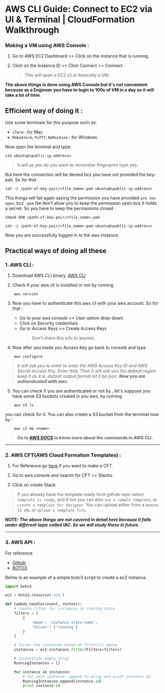 # AWS CLI Guide: Connect to EC2 via UI & Terminal | CloudFormation Walkthrough

### Making a VM using AWS Console :

1. Go to AWS EC2 Dashboard >> Click on the instance that is running.

2. Click on the Instance ID >> Click Connect >> Connect.

   > _This will open a EC2 cli or basically a VM._

**The above things is done using AWS Console but it's not convenient because as a Engineer you have to login to 100s of VM in a day so it will take a lot of time**.

## Efficient way of doing it :

Use some terminals for this purpose such as:

- `iTerm` : for Mac
- `MobaXterm`, `PuTTY`, `NoMachine` : for Windows

Now open the terminal and type:

```shell
ssh ubuntu@<public-ip-address>
```

> It will as you do you want to remember fingerprint type yes.

But here the connection will be denied bcz you have not provided the key-pair. So for that :

```shell
ssh -i /path-of-key-pair/<file_name>.pem ubuntu@<public-ip-address>
```

This things will fail again saying the permission you have provided `are too open`, bcz `.pem` file don't allow you to keep the permission open bcz it holds a secret. So you have to keep the permissions closed :

```shell
chmod 600 /path-of-key-pair/<file_name>.pem

ssh -i /path-of-key-pair/<file_name>.pem ubuntu@<public-ip-address>
```

Now you are successfully logged in to the aws instance.

## Practical ways of doing all these

### 1. AWS CLI :

1. Download AWS CLI binary. [AWS CLI](https://aws.amazon.com/cli/)

2. Check if your aws cli is installed or not by running

```shell
    aws version
```

3. Now you have to authenticate this aws cli with your aws account. So for that :

   - Go to your aws console >> User option drop-down.
   - Click on Security credentials.
   - Go to Access Keys >> Create Access Keys
     > Don't share this info to anyone.

4. Now after you made you Access Key go back to console and type

```shell
    aws configure
```

> _It will ask you to enter to enter the AWS Access Key ID and AWS Secret Access Key. Enter that, Then it will ask you the default region keep it as it is, default output format let it be json._ **_Now you are authenticated with aws._**

5. You can check if you are authenticated or not by , let's suppose you have some S3 buckets created in you aws, by running

```shell
    aws s3 ls
```

you can check for it. You can also create a S3 bucket from the terminal now by :

```shell
    aws s3 mb <name>
```

> **Go to [AWS DOCS](https://docs.aws.amazon.com/cli/latest/userguide/cli-services-ec2-instances.html) to know more about the commands in AWS CLI.**

---

### 2. AWS CFT(AWS Cloud Formation Templates) :

1. For Reference go [here](https://github.com/aws-cloudformation/aws-cloudformation-templates) if you want to make a CFT.

2. Go to aws console and search for CFT >> Stacks.

3. Click on create Stack.

> If you already have the template ready form github repo select `template is ready`, and if not you can also `use a sample template`, or `create a template for designer`. You can upload either from a `Amazon S3 URL` or `Upload a template file`.

**NOTE:** **_The above things are not covered in detail here because it falls under different topic called IAC. So we will study these in future._**

---

### 3. AWS API :

For reference

- [Github](https://gist.github.com/mda590/679aba60ca03699d5b12a32314debdc0)
- [BOTO3](https://boto3.amazonaws.com/v1/documentation/api/latest/index.html)

Below is an example of a simple boto3 script to create a ec2 instance.

```python
import boto3

ec2 = boto3.resource('ec2')

def lambda_handler(event, context):
    # create filter for instances in running state
    filters = [
        {
            'Name': 'instance-state-name',
            'Values': ['running']
        }
    ]

    # filter the instances based on filters() above
    instances = ec2.instances.filter(Filters=filters)

    # instantiate empty array
    RunningInstances = []

    for instance in instances:
        # for each instance, append to array and print instance id
        RunningInstances.append(instance.id)
        print instance.id
```
